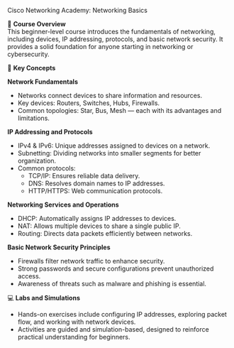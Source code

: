 Cisco Networking Academy: Networking Basics

📘 **Course Overview**  
This beginner-level course introduces the fundamentals of networking, including devices, IP addressing, protocols, and basic network security. It provides a solid foundation for anyone starting in networking or cybersecurity.

🔹 **Key Concepts**

**Network Fundamentals**  
- Networks connect devices to share information and resources.  
- Key devices: Routers, Switches, Hubs, Firewalls.  
- Common topologies: Star, Bus, Mesh — each with its advantages and limitations.  

**IP Addressing and Protocols**  
- IPv4 & IPv6: Unique addresses assigned to devices on a network.  
- Subnetting: Dividing networks into smaller segments for better organization.  
- Common protocols:  
  - TCP/IP: Ensures reliable data delivery.  
  - DNS: Resolves domain names to IP addresses.  
  - HTTP/HTTPS: Web communication protocols.  

**Networking Services and Operations**  
- DHCP: Automatically assigns IP addresses to devices.  
- NAT: Allows multiple devices to share a single public IP.  
- Routing: Directs data packets efficiently between networks.  

**Basic Network Security Principles**  
- Firewalls filter network traffic to enhance security.  
- Strong passwords and secure configurations prevent unauthorized access.  
- Awareness of threats such as malware and phishing is essential.  

💻 **Labs and Simulations**  
- Hands-on exercises include configuring IP addresses, exploring packet flow, and working with network devices.  
- Activities are guided and simulation-based, designed to reinforce practical understanding for beginners.
